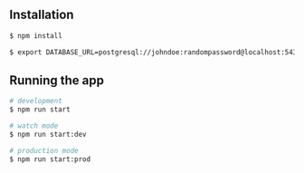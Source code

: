 ## Installation

```bash
$ npm install

$ export DATABASE_URL=postgresql://johndoe:randompassword@localhost:5432/mydb?schema=public
```

## Running the app

```bash
# development
$ npm run start

# watch mode
$ npm run start:dev

# production mode
$ npm run start:prod
```